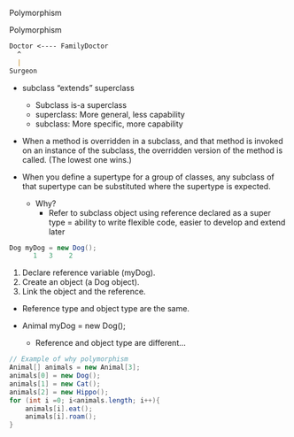 Polymorphism

Polymorphism

```md
Doctor <---- FamilyDoctor
  ^
  |
Surgeon
```


- subclass “extends” superclass
	- Subclass is-a superclass
	- superclass:     More general, less capability
	- subclass:     More specific, more capability

- When a method is overridden in a subclass, and that method is invoked on an instance of the subclass, the overridden version of the method is called.  (The lowest one wins.)

- When you define a supertype for a group of classes, any subclass of that supertype can be substituted where the supertype is expected.
	- Why?
		- Refer to subclass object using reference declared as a super type = ability to write flexible code, easier to develop and extend later
```java
Dog myDog = new Dog();
      1   3    2
```
1. Declare reference variable (myDog).  
2. Create an object (a Dog object).
3. Link the object and the reference.
- Reference type and object type are the same.

- Animal myDog = new Dog();
	- Reference and object type are different...
```java
// Example of why polymorphism
Animal[] animals = new Animal[3];
animals[0] = new Dog();
animals[1] = new Cat();
animals[2] = new Hippo();
for (int i =0; i<animals.length; i++){
    animals[i].eat();
    animals[i].roam();
}
```